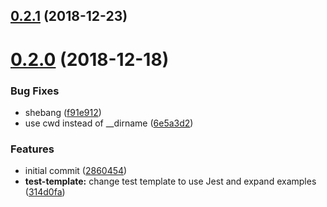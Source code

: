 ## [0.2.1](https://github.com/belsrc/vue-gen/compare/v0.2.0...v0.2.1) (2018-12-23)



# [0.2.0](https://github.com/belsrc/vue-gen/compare/2860454...v0.2.0) (2018-12-18)


### Bug Fixes

* shebang ([f91e912](https://github.com/belsrc/vue-gen/commit/f91e912))
* use cwd instead of __dirname ([6e5a3d2](https://github.com/belsrc/vue-gen/commit/6e5a3d2))


### Features

* initial commit ([2860454](https://github.com/belsrc/vue-gen/commit/2860454))
* **test-template:** change test template to use Jest and expand examples ([314d0fa](https://github.com/belsrc/vue-gen/commit/314d0fa))



